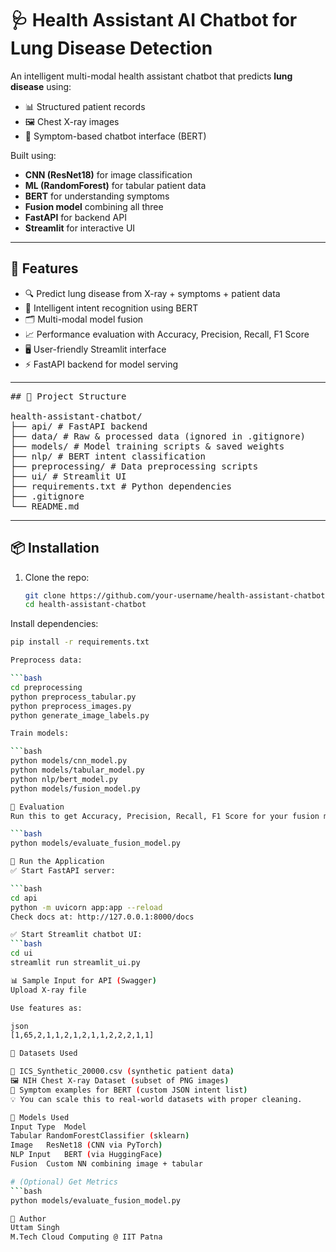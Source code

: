 # 🩺 Health Assistant AI Chatbot for Lung Disease Detection

An intelligent multi-modal health assistant chatbot that predicts **lung disease** using:
- 📊 Structured patient records
- 🖼️ Chest X-ray images
- 💬 Symptom-based chatbot interface (BERT)

Built using:
- **CNN (ResNet18)** for image classification
- **ML (RandomForest)** for tabular patient data
- **BERT** for understanding symptoms
- **Fusion model** combining all three
- **FastAPI** for backend API
- **Streamlit** for interactive UI

---

## 🚀 Features

- 🔍 Predict lung disease from X-ray + symptoms + patient data
- 🧠 Intelligent intent recognition using BERT
- 🗂️ Multi-modal model fusion
- 📈 Performance evaluation with Accuracy, Precision, Recall, F1 Score
- 🖥️ User-friendly Streamlit interface
- ⚡ FastAPI backend for model serving

---

<pre>## 🧾 Project Structure

health-assistant-chatbot/
├── api/ # FastAPI backend
├── data/ # Raw & processed data (ignored in .gitignore)
├── models/ # Model training scripts & saved weights
├── nlp/ # BERT intent classification
├── preprocessing/ # Data preprocessing scripts
├── ui/ # Streamlit UI
├── requirements.txt # Python dependencies
├── .gitignore
└── README.md
</pre>
---

## 📦 Installation

1. Clone the repo:
   ```bash
   git clone https://github.com/your-username/health-assistant-chatbot.git
   cd health-assistant-chatbot
Install dependencies:

```bash
pip install -r requirements.txt

Preprocess data:

```bash
cd preprocessing
python preprocess_tabular.py
python preprocess_images.py
python generate_image_labels.py

Train models:

```bash
python models/cnn_model.py
python models/tabular_model.py
python nlp/bert_model.py
python models/fusion_model.py

🧪 Evaluation
Run this to get Accuracy, Precision, Recall, F1 Score for your fusion model:

```bash
python models/evaluate_fusion_model.py

🧠 Run the Application
✅ Start FastAPI server:

```bash
cd api
python -m uvicorn app:app --reload
Check docs at: http://127.0.0.1:8000/docs

✅ Start Streamlit chatbot UI:
```bash
cd ui
streamlit run streamlit_ui.py

📊 Sample Input for API (Swagger)
Upload X-ray file

Use features as:

json
[1,65,2,1,1,2,1,2,1,1,2,2,2,1,1]

📁 Datasets Used

🧾 ICS_Synthetic_20000.csv (synthetic patient data)
🖼️ NIH Chest X-ray Dataset (subset of PNG images)
🧠 Symptom examples for BERT (custom JSON intent list)
💡 You can scale this to real-world datasets with proper cleaning.

🧠 Models Used
Input Type	Model
Tabular	RandomForestClassifier (sklearn)
Image	ResNet18 (CNN via PyTorch)
NLP Input	BERT (via HuggingFace)
Fusion	Custom NN combining image + tabular

# (Optional) Get Metrics
```bash
python models/evaluate_fusion_model.py

📌 Author
Uttam Singh
M.Tech Cloud Computing @ IIT Patna